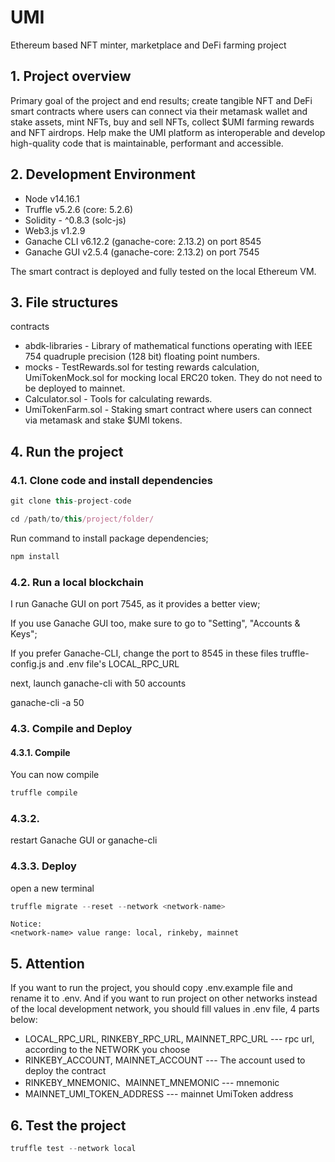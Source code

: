 # UMI
Ethereum based NFT minter, marketplace and DeFi farming project

## 1. Project overview
Primary goal of the project and end results; create tangible NFT and DeFi smart contracts where users can connect via their metamask wallet and stake assets, mint NFTs, buy and sell NFTs, collect $UMI farming rewards and NFT airdrops. Help make the UMI platform as interoperable and develop high-quality code that is maintainable, performant and accessible.

## 2. Development Environment

- Node v14.16.1
- Truffle v5.2.6 (core: 5.2.6)
- Solidity - ^0.8.3 (solc-js)
- Web3.js v1.2.9
- Ganache CLI v6.12.2 (ganache-core: 2.13.2) on port 8545
- Ganache GUI v2.5.4 (ganache-core: 2.13.2) on port 7545

The smart contract is deployed and fully tested on the local Ethereum VM.

## 3. File structures

contracts

- abdk-libraries - Library of mathematical functions operating with IEEE 754 quadruple precision (128 bit) floating point numbers.
- mocks - TestRewards.sol for testing rewards calculation, UmiTokenMock.sol for mocking local ERC20 token. They do not need to be deployed to mainnet.
- Calculator.sol - Tools for calculating rewards.
- UmiTokenFarm.sol - Staking smart contract where users can connect via metamask and stake $UMI tokens.

## 4. Run the project

### 4.1. Clone code and install dependencies

```javascript
git clone this-project-code
```

```javascript
cd /path/to/this/project/folder/
```

Run command to install package dependencies;

```javascript
npm install
```

### 4.2. Run a local blockchain

I run Ganache GUI on port 7545, as it provides a better view;

If you use Ganache GUI too, make sure to go to "Setting", "Accounts & Keys";

If you prefer Ganache-CLI, change the port to 8545 in these files
truffle-config.js and .env file's LOCAL_RPC_URL

next, launch ganache-cli with 50 accounts

ganache-cli -a 50

### 4.3. Compile and Deploy

#### 4.3.1. Compile
You can now compile

```javascript
truffle compile
```

### 4.3.2.
restart Ganache GUI or ganache-cli

### 4.3.3. Deploy
open a new terminal

```javascript
truffle migrate --reset --network <network-name>
```

```
Notice:
<network-name> value range: local, rinkeby, mainnet
```

## 5. Attention
If you want to run the project, you should copy .env.example file and rename it to .env. And if you want to run project on other networks instead of the local development network, you should fill values in .env file, 4 parts below:

- LOCAL_RPC_URL, RINKEBY_RPC_URL, MAINNET_RPC_URL --- rpc url, according to the NETWORK you choose
- RINKEBY_ACCOUNT, MAINNET_ACCOUNT --- The account used to deploy the contract
- RINKEBY_MNEMONIC、MAINNET_MNEMONIC --- mnemonic
- MAINNET_UMI_TOKEN_ADDRESS --- mainnet UmiToken address

## 6. Test the project

```javascript
truffle test --network local
```